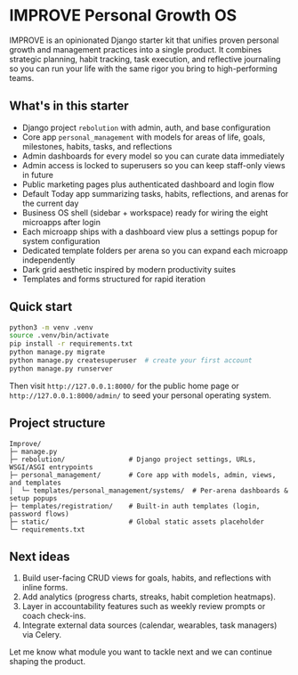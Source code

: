 # IMPROVE Personal Growth OS

IMPROVE is an opinionated Django starter kit that unifies proven personal growth and management practices into a single product. It combines strategic planning, habit tracking, task execution, and reflective journaling so you can run your life with the same rigor you bring to high-performing teams.

## What's in this starter
- Django project `rebolution` with admin, auth, and base configuration
- Core app `personal_management` with models for areas of life, goals, milestones, habits, tasks, and reflections
- Admin dashboards for every model so you can curate data immediately
- Admin access is locked to superusers so you can keep staff-only views in future
- Public marketing pages plus authenticated dashboard and login flow
- Default Today app summarizing tasks, habits, reflections, and arenas for the current day
- Business OS shell (sidebar + workspace) ready for wiring the eight microapps after login
- Each microapp ships with a dashboard view plus a settings popup for system configuration
- Dedicated template folders per arena so you can expand each microapp independently
- Dark grid aesthetic inspired by modern productivity suites
- Templates and forms structured for rapid iteration

## Quick start
```bash
python3 -m venv .venv
source .venv/bin/activate
pip install -r requirements.txt
python manage.py migrate
python manage.py createsuperuser  # create your first account
python manage.py runserver
```

Then visit `http://127.0.0.1:8000/` for the public home page or `http://127.0.0.1:8000/admin/` to seed your personal operating system.

## Project structure
```
Improve/
├─ manage.py
├─ rebolution/                # Django project settings, URLs, WSGI/ASGI entrypoints
├─ personal_management/       # Core app with models, admin, views, and templates
│  └─ templates/personal_management/systems/  # Per-arena dashboards & setup popups
├─ templates/registration/    # Built-in auth templates (login, password flows)
├─ static/                    # Global static assets placeholder
└─ requirements.txt
```

## Next ideas
1. Build user-facing CRUD views for goals, habits, and reflections with inline forms.
2. Add analytics (progress charts, streaks, habit completion heatmaps).
3. Layer in accountability features such as weekly review prompts or coach check-ins.
4. Integrate external data sources (calendar, wearables, task managers) via Celery.

Let me know what module you want to tackle next and we can continue shaping the product.
